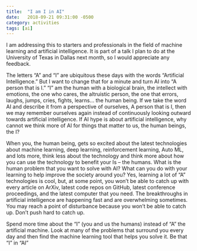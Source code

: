 ```yaml
---
title:  "I am I in AI"
date:   2018-09-21 09:31:00 -0500
category: activities 
tags: [ai]
---
```


I am addressing this to starters and professionals in the field of machine learning and artificial intelligence. It is part of a talk I plan to do at the University of Texas in Dallas next month, so I would appreciate any feedback.

The letters “A” and “I” are ubiquitous these days with the words “Artificial Intelligence.” But I want to change that for a minute and turn AI into “A person that is I.” “I” am the human with a biological brain, the intellect with emotions, the one who cares, the altruistic person, the one that errors, laughs, jumps, cries, fights, learns… the human being. If we take the word AI and describe it from a perspective of ourselves, A person that is I, then we may remember ourselves again instead of continuously looking outward towards artificial intelligence. If AI hype is about artificial intelligence, why cannot we think more of AI for things that matter to us, the human beings, the I?

When you, the human being, gets so excited about the latest technologies about machine learning, deep learning, reinforcement learning, Auto ML, and lots more, think less about the technology and think more about how you can use the technology to benefit your Is – the humans. What is the human problem that you want to solve with AI? What can you do with your learning to help improve the society around you? Yes, learning a lot of “A” technologies is cool, but, at some point, you won’t be able to catch up with every article on ArXiv, latest code repos on GitHub, latest conference proceedings, and the latest computer that you need. The breakthroughs in artificial intelligence are happening fast and are overwhelming sometimes. You may reach a point of disturbance because you won’t be able to catch up. Don’t push hard to catch up.

Spend more time about the “I” (you and us the humans) instead of “A” the artificial machine. Look at many of the problems that surround you every day and then find the machine learning tool that helps you solve it. Be that “I” in “AI”

